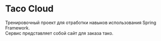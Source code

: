# Taco Cloud

Тренировочный проект для отработки навыков использования Spring Framework.  
Сервис представляет собой сайт для заказа тако. 
